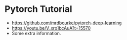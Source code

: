 # Pytorch Tutorial
- https://github.com/mrdbourke/pytorch-deep-learning
- https://youtu.be/V_xro1bcAuA?t=15570
- Some extra information.
